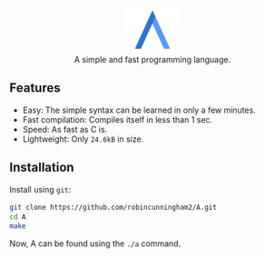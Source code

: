<div align="center">
    <img src="Assets/icon.png" width="100" height="80"><br/>
    A simple and fast programming language.
</div>

## Features
* Easy: The simple syntax can be learned in only a few minutes.
* Fast compilation: Compiles itself in less than 1 sec.
* Speed: As fast as C is.
* Lightweight: Only `24.6kB` in size.

## Installation
Install using `git`:
```bash
git clone https://github.com/robincunningham2/A.git
cd A
make
```

Now, A can be found using the `./a` command.
